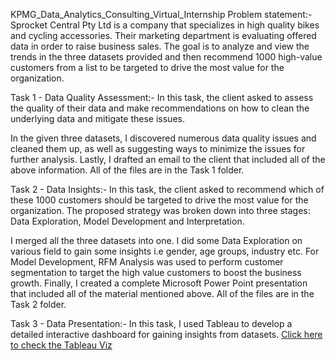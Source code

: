 KPMG_Data_Analytics_Consulting_Virtual_Internship
Problem statement:-
Sprocket Central Pty Ltd is a company that specializes in high quality bikes and cycling accessories. Their marketing department is evaluating offered data in order to raise business sales. The goal is to analyze and view the trends in the three datasets provided and then recommend 1000 high-value customers from a list to be targeted to drive the most value for the organization.

Task 1 - Data Quality Assessment:-
In this task, the client asked to assess the quality of their data and make recommendations on how to clean the underlying data and mitigate these issues.

In the given three datasets, I discovered numerous data quality issues and cleaned them up, as well as suggesting ways to minimize the issues for further analysis. Lastly, I drafted an email to the client that included all of the above information. All of the files are in the Task 1 folder.

Task 2 - Data Insights:-
In this task, the client asked to recommend which of these 1000 customers should be targeted to drive the most value for the organization. The proposed strategy was broken down into three stages: Data Exploration, Model Development and Interpretation.

I merged all the three datasets into one. I did some Data Exploration on various field to gain some insights i.e gender, age groups, industry etc. For Model Development, RFM Analysis was used to perform customer segmentation to target the high value customers to boost the business growth. Finally, I created a complete Microsoft Power Point presentation that included all of the material mentioned above. All of the files are in the Task 2 folder.

Task 3 - Data Presentation:-
In this task, I used Tableau to develop a detailed interactive dashboard for gaining insights from datasets. [Click here to check the Tableau Viz](https://public.tableau.com/app/profile/diana.satapathy/viz/SprocketCentralDashboard-ForageInternship/SprocketCentralDashboard)
